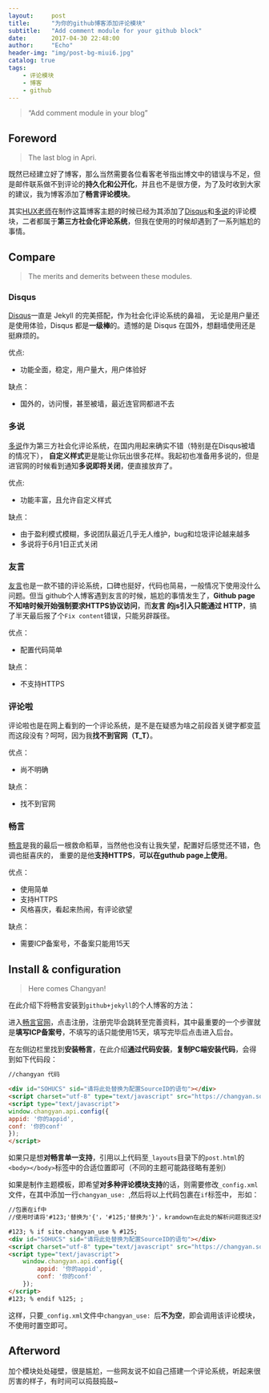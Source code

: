 ```yaml
---
layout:     post
title:      "为你的github博客添加评论模块"
subtitle:   "Add comment module for your github block"
date:       2017-04-30 22:48:00
author:     "Echo"
header-img: "img/post-bg-miui6.jpg"
catalog: true
tags:
    - 评论模块
    - 博客
    - github
---
```


> “Add comment module in your blog”

## Foreword

> The last blog in Apri.

既然已经建立好了博客，那么当然需要各位看客老爷指出博文中的错误与不足，但是邮件联系做不到评论的**持久化和公开化**，并且也不是很方便，为了及时收到大家的建议，我为博客添加了**畅言评论模块**。

其实[HUX老师](http://huangxuan.me/)在制作这篇博客主题的时候已经为其添加了[Disqus](http://www.disqus.com/)和[多说](http://dev.duoshuo.com/)的评论模块，二者都属于**第三方社会化评论系统**，但我在使用的时候却遇到了一系列尴尬的事情。


## Compare

> The merits and demerits between these modules.

### Disqus

[Disqus](http://www.disqus.com/)一直是 Jekyll 的完美搭配，作为社会化评论系统的鼻祖，
无论是用户量还是使用体验，Disqus 都是**一级棒**的。遗憾的是 Disqus 在国外，想翻墙使用还是挺麻烦的。

优点:

* 功能全面，稳定，用户量大，用户体验好

缺点：

* 国外的，访问慢，甚至被墙，最近连官网都进不去

### 多说

[多说](http://dev.duoshuo.com/)作为第三方社会化评论系统，在国内用起来确实不错（特别是在Disqus被墙的情况下），
**自定义样式**更是能让你玩出很多花样。我起初也准备用多说的，但是进官网的时候看到通知**多说即将关闭**，便直接放弃了。

优点:

* 功能丰富，且允许自定义样式

缺点：

* 由于盈利模式模糊，多说团队最近几乎无人维护，bug和垃圾评论越来越多
* 多说将于6月1日正式关闭

### 友言

[友言](http://www.uyan.cc/)也是一款不错的评论系统，口碑也挺好，代码也简易，一般情况下使用没什么问题。但当
github个人博客遇到友言的时候，尴尬的事情发生了，**Github page 不知啥时候开始强制要求HTTPS协议访问**，而**友言
的js引入只能通过 HTTP**，搞了半天最后报了个`Fix content`错误，只能另辟蹊径。

优点：

* 配置代码简单

缺点：

* 不支持HTTPS

### 评论啦

评论啦也是在网上看到的一个评论系统，是不是在疑惑为啥之前段首关键字都变蓝而这段没有？呵呵，因为我**找不到官网（T_T）**。

优点：

* 尚不明确

缺点：

* 找不到官网

### 畅言

[畅言](http://changyan.kuaizhan.com/)是我的最后一根救命稻草，当然他也没有让我失望，配置好后感觉还不错，色调也挺喜庆的，
重要的是他**支持HTTPS**，**可以在guthub page上使用**。

优点：

* 使用简单
* 支持HTTPS
* 风格喜庆，看起来热闹，有评论欲望

缺点：

* 需要ICP备案号，不备案只能用15天


## Install & configuration

> Here comes Changyan!

在此介绍下将畅言安装到`github+jekyll`的个人博客的方法：

进入[畅言官网](http://changyan.kuaizhan.com/)，点击注册，注册完毕会跳转至完善资料，其中最重要的一个步骤就是**填写ICP备案号**，不填写的话只能使用15天，填写完毕后点击进入后台。

在左侧边栏里找到**安装畅言**，在此介绍**通过代码安装**，**复制PC端安装代码**，会得到如下代码段：

```html
//changyan 代码

<div id="SOHUCS" sid="请将此处替换为配置SourceID的语句"></div>
<script charset="utf-8" type="text/javascript" src="https://changyan.sohu.com/upload/changyan.js" ></script>
<script type="text/javascript">
window.changyan.api.config({
appid: '你的appid',
conf: '你的conf'
});
</script>

```

如果只是想**对畅言单一支持**，引用以上代码至`_layouts`目录下的`post.html`的`<body></body>`标签中的合适位置即可（不同的主题可能路径略有差别）

如果是制作主题模板，即希望**对多种评论模块支持**的话，则需要修改`_config.xml`文件，在其中添加一行`changyan_use: `,然后将以上代码包裹在`if`标签中，
形如：

```html
//包裹在if中
//使用时请将'#123;'替换为'{'，'#125;'替换为'}'，kramdown在此处的解析问题我还没想到合适的办法解决

#123; % if site.changyan_use % #125;
<div id="SOHUCS" sid="请将此处替换为配置SourceID的语句"></div>
<script charset="utf-8" type="text/javascript" src="https://changyan.sohu.com/upload/changyan.js" ></script>
<script type="text/javascript">
	window.changyan.api.config({
		appid: '你的appid',
		conf: '你的conf'
	});
</script>
#123; % endif %125; ;

```

这样，只要`_config.xml`文件中`changyan_use: `后**不为空**，即会调用该评论模块，不使用时置空即可。


## Afterword 

加个模块处处碰壁，很是尴尬，一些网友说不如自己搭建一个评论系统，听起来很厉害的样子，有时间可以捣鼓捣鼓~















